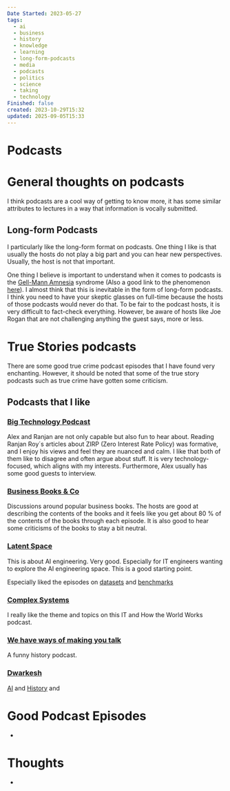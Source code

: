 ```yaml
---
Date Started: 2023-05-27
tags:
  - ai
  - business
  - history
  - knowledge
  - learning
  - long-form-podcasts
  - media
  - podcasts
  - politics
  - science
  - taking
  - technology
Finished: false
created: 2023-10-29T15:32
updated: 2025-09-05T15:33
---
```

# Podcasts




# General thoughts on podcasts

I think podcasts are a cool way of getting to know more, it has some similar attributes to lectures in a way that information is vocally submitted. 



## Long-form Podcasts

I particularly like the long-form format on podcasts. One thing I like is that usually the hosts do not play a big part and you can hear new perspectives. Usually, the host is not that important. 

One thing I believe is important to understand when it comes to podcasts is the [Gell-Mann Amnesia](https://www.epsilontheory.com/gell-mann-amnesia/) syndrome (Also a good link to the phenomenon [here](https://hypercritical.co/2023/08/18/the-plumber-problem)). I almost think that this is inevitable in the form of long-form podcasts. 
I think you need to have your skeptic glasses on full-time because the hosts of those podcasts would never do that. To be fair to the podcast hosts, it is very difficult to fact-check everything. However, be aware of hosts like Joe Rogan that are not challenging anything the guest says, more or less. 

# True Stories podcasts
There are some good true crime podcast episodes that I have found very enchanting. However, it should be noted that some of the true story podcasts such as true crime have gotten some criticism.


## Podcasts that I like

### [Big Technology Podcast](https://open.spotify.com/show/4ln6H9peIXhq19yv3CdOvE?si=592021bd4ede4b99)
Alex and Ranjan are not only capable but also fun to hear about. Reading Ranjan Roy´s articles about ZIRP (Zero Interest Rate Policy) was formative, and I enjoy his views and feel they are nuanced and calm. I like that both of them like to disagree and often argue about stuff. It is very technology-focused, which aligns with my interests. Furthermore, Alex usually has some good guests to interview. 

### [Business Books & Co](https://open.spotify.com/show/3AHsPplOB57xM25RtJwYQg?si=2b53b4fbb451425b)
Discussions around popular business books. The hosts are good at describing the contents of the books and it feels like you get about 80 % of the contents of the books through each episode. It is also good to hear some criticisms of the books to stay a bit neutral. 

### [Latent Space](https://open.spotify.com/show/2p7zZVwVF6Yk0Zsb4QmT7t?si=bda2e2b96be142a0)
This is about AI engineering. Very good. Especially for IT engineers wanting to explore the AI engineering space. This is a good starting point. 

Especially liked the episodes on [datasets](https://open.spotify.com/episode/23x4LKlYGaULX2bw5yVhrU?si=9724c8d7af58423f) and [benchmarks](https://open.spotify.com/episode/16vo3YLUTZI0nwAbrhjWYT?si=566051b5746b42b7)

### [Complex Systems](https://open.spotify.com/show/3Mos4VE3figVXleHDqfXOH?si=87845761654947e9) 
I really like the theme and topics on this IT and How the World Works podcast. 

### [We have ways of making you talk](https://open.spotify.com/show/34VlAepHmeloDD76RX4jtc?si=a4713a9fc9a74453)
A funny history podcast. 

### [Dwarkesh](https://open.spotify.com/show/4JH4tybY1zX6e5hjCwU6gF?si=c644cd8ba42a47db) 
[AI](../AI/AI.md) and [History](../History/History.md) and 
# Good Podcast Episodes
- 

# Thoughts 
- 



